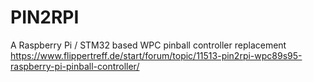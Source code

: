 # PIN2RPI
A Raspberry Pi / STM32 based WPC pinball controller replacement
https://www.flippertreff.de/start/forum/topic/11513-pin2rpi-wpc89s95-raspberry-pi-pinball-controller/


